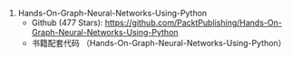 1. Hands-On-Graph-Neural-Networks-Using-Python
   - Github (477 Stars): https://github.com/PacktPublishing/Hands-On-Graph-Neural-Networks-Using-Python
   - 书籍配套代码 （Hands-On-Graph-Neural-Networks-Using-Python）